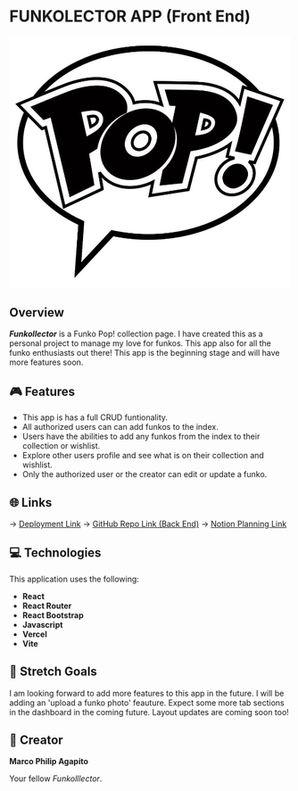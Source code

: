 # FUNKOLECTOR APP (Front End)

![Funko Logo](/public/pop-logo.jpeg)

## Overview

___Funkollector___ is a Funko Pop! collection page. I have created this as a personal project to manage my love for funkos. This app also for all the funko enthusiasts out there! This app is the beginning stage and will have more features soon.


## 🎮 Features

* This app is has a full CRUD funtionality.
* All authorized users can can add funkos to the index.
* Users have the abilities to add any funkos from the index to their collection or wishlist.
* Explore other users profile and see what is on their collection and wishlist.
* Only the authorized user or the creator can edit or update a funko.

## 🌐 Links
→ [Deployment Link](https://react-funkollector-front-end.vercel.app/)
→ [GitHub Repo Link (Back End)](https://github.com/MarcoPhilip/express-api-funkollector)
→ [Notion Planning Link](https://www.notion.so/1faed4d6f92d80a2b4bfc21a7d8b9f3b?v=1faed4d6f92d801681de000c53fa04cb&source=copy_link)

## 💻 Technologies

This application uses the following:

* **React** 
* **React Router** 
* **React Bootstrap** 
* **Javascript** 
* **Vercel** 
* **Vite** 


## 🔮 Stretch Goals

I am looking forward to add more features to this app in the future. I will be adding an 'upload a funko photo' feauture. Expect some more tab sections in the dashboard in the coming future. Layout updates are coming soon too!

## 🎨 Creator

**Marco Philip Agapito**

Your fellow *Funkolllector*.